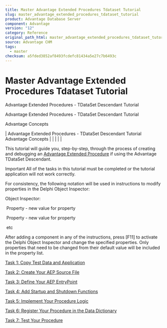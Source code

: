 ```yaml
---
title: Master Advantage Extended Procedures Tdataset Tutorial
slug: master_advantage_extended_procedures_tdataset_tutorial
product: Advantage Database Server
component: Advantage
version: "12"
category: Reference
original_path_html: master_advantage_extended_procedures_tdataset_tutorial.htm
source: Advantage CHM
tags:
  - master
checksum: a5fded3852af8493fcdefc81434a5e27c7b6493c
---
```


# Master Advantage Extended Procedures Tdataset Tutorial

Advantage Extended Procedures - TDataSet Descendant Tutorial

Advantage Extended Procedures - TDataSet Descendant Tutorial

Advantage Concepts

| Advantage Extended Procedures - TDataSet Descendant Tutorial  Advantage Concepts |  |  |  |  |

This tutorial will guide you, step-by-step, through the process of creating and debugging an [Advantage Extended Procedure](master_advantage_extended_procedures.md) if using the Advantage TDataSet Descendant.

Important All of the tasks in this tutorial must be completed or the tutorial application will not work correctly.

For consistency, the following notation will be used in instructions to modify properties in the Delphi Object Inspector:

Object Inspector:

 Property - new value for property

 Property - new value for property

 etc

After adding a component in any of the instructions, press [F11] to activate the Delphi Object Inspector and change the specified properties. Only properties that need to be changed from their default value will be included in the property list.

[Task 1: Copy Test Data and Application](master_task_1_copy_test_data_and_application.md)

[Task 2: Create Your AEP Source File](master_task_2_create_your_aep_source_file.md)

[Task 3: Define Your AEP EntryPoint](master_task_3_define_your_aep_entrypoint.md)

[Task 4: Add Startup and Shutdown Functions](master_task_4_add_startup_and_shutdown_functions.md)

[Task 5: Implement Your Procedure Logic](master_task_5_implement_your_procedure_logic.md)

[Task 6: Register Your Procedure in the Data Dictionary](master_task_6_register_your_procedure_in_the_data_dictionary.md)

[Task 7: Test Your Procedure](master_task_7_test_your_procedure.md)
